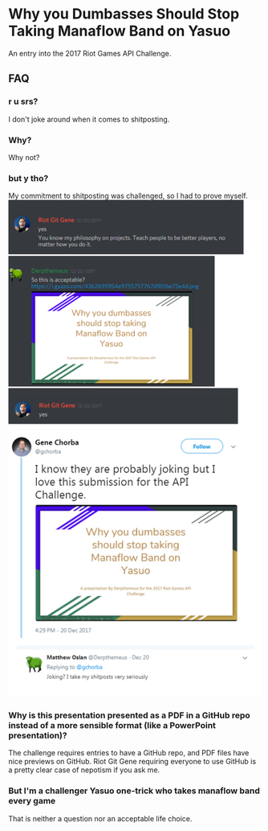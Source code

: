 # Why you Dumbasses Should Stop Taking Manaflow Band on Yasuo
An entry into the 2017 Riot Games API Challenge.

## FAQ

### r u srs?
I don't joke around when it comes to shitposting.

### Why?
Why not?

### but y tho?
My commitment to shitposting was challenged, so I had to prove myself.
![A brief history of shitposting](https://github.com/Derpthemeus/2017-riot-api-challenge-shitpost/blob/master/y.png)


### Why is this presentation presented as a PDF in a GitHub repo instead of a more sensible format (like a PowerPoint presentation)?
The challenge requires entries to have a GitHub repo, and PDF files have nice previews on GitHub. Riot Git Gene requiring everyone to use GitHub is a pretty clear case of nepotism if you ask me.

### But I'm a challenger Yasuo one-trick who takes manaflow band every game
That is neither a question nor an acceptable life choice.
